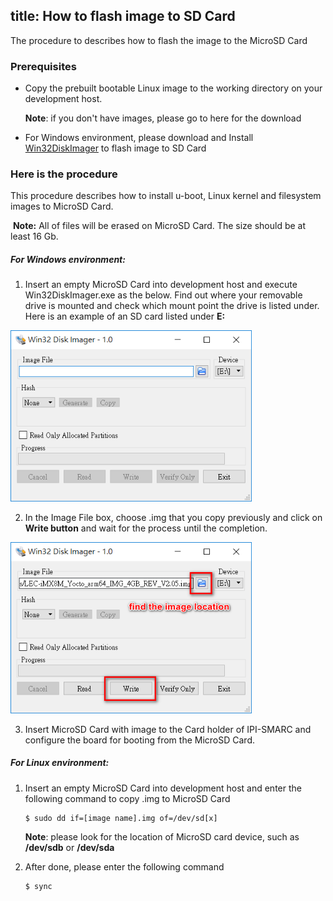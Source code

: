 title: How to flash image to SD Card
---

The procedure to describes how to flash the image to the MicroSD Card



### Prerequisites

- Copy the prebuilt bootable Linux image to the working directory on your development host.

  **Note**: if you don't have images, please go to here for the download

- For Windows environment, please download and Install [Win32DiskImager](https://sourceforge.net/projects/win32diskimager/) to flash image to SD Card



### Here is the procedure

This procedure describes how to install u-boot, Linux kernel and filesystem images to MicroSD Card.

​       **Note:** All of files will be erased on MicroSD Card. The size should be at least 16 Gb.



##### For Windows environment:

1. Insert an empty MicroSD Card into development host and execute Win32DiskImager.exe as the below. Find out where your removable drive is mounted and check which mount point the drive is listed under. Here is an example of an SD card listed under **E:**

<img src="HowToFlashImage.assets/win32diskimager.png" alt="win32diskimager" style="zoom:80%;" />



2. In the Image File box, choose .img that you copy previously and click on **Write button** and wait for the process until the completion.

<img src="HowToFlashImage.assets/win32diskimager_load_image.png" alt="win32diskimager_load_image" style="zoom: 80%;" />



3. Insert MicroSD Card with image to the Card holder of IPI-SMARC and configure the board for booting from the MicroSD Card.



##### For Linux environment:

1. Insert an empty MicroSD Card into development host and enter the following command to copy .img to MicroSD Card

   ```
   $ sudo dd if=[image name].img of=/dev/sd[x]
   ```

   **Note**: please look for the location of MicroSD card device, such as **/dev/sdb** or **/dev/sda**



2. After done, please enter the following command

   ```
   $ sync
   ```
